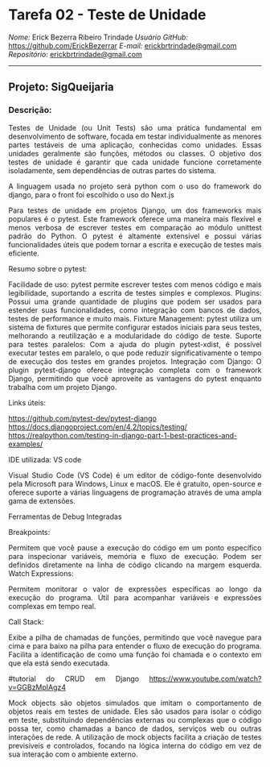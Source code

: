 # Tarefa 02 - Teste de Unidade

*Nome:* Erick Bezerra Ribeiro Trindade
*Usuário GitHub:* https://github.com/ErickBezerrar 
*E-mail:* erickbrtrindade@gmail.com
*Repositório:* [erickbrtrindade@gmail.com](https://github.com/melquetrindade/sigQueijaria)

---

## Projeto: SigQueijaria

### Descrição:

<div style="text-align: justify">
Testes de Unidade (ou Unit Tests) são uma prática fundamental em desenvolvimento de software, focada em testar individualmente as menores partes testáveis de uma aplicação, conhecidas como unidades. Essas unidades geralmente são funções, métodos ou classes. O objetivo dos testes de unidade é garantir que cada unidade funcione corretamente isoladamente, sem dependências de outras partes do sistema.

A linguagem usada no projeto será python com o uso do framework do django, para o front foi escolhido o uso do Next.js

Para testes de unidade em projetos Django, um dos frameworks mais populares é o pytest. Este framework oferece uma maneira mais flexível e menos verbosa de escrever testes em comparação ao módulo unittest padrão do Python. O pytest é altamente extensível e possui várias funcionalidades úteis que podem tornar a escrita e execução de testes mais eficiente.

Resumo sobre o pytest:

Facilidade de uso: pytest permite escrever testes com menos código e mais legibilidade, suportando a escrita de testes simples e complexos.
Plugins: Possui uma grande quantidade de plugins que podem ser usados para estender suas funcionalidades, como integração com bancos de dados, testes de performance e muito mais.
Fixture Management: pytest utiliza um sistema de fixtures que permite configurar estados iniciais para seus testes, melhorando a reutilização e a modularidade do código de teste.
Suporte para testes paralelos: Com a ajuda do plugin pytest-xdist, é possível executar testes em paralelo, o que pode reduzir significativamente o tempo de execução dos testes em grandes projetos.
Integração com Django: O plugin pytest-django oferece integração completa com o framework Django, permitindo que você aproveite as vantagens do pytest enquanto trabalha com um projeto Django.

Links úteis:

https://github.com/pytest-dev/pytest-django
https://docs.djangoproject.com/en/4.2/topics/testing/
https://realpython.com/testing-in-django-part-1-best-practices-and-examples/

IDE utilizada: VS code

Visual Studio Code (VS Code) é um editor de código-fonte desenvolvido pela Microsoft para Windows, Linux e macOS. Ele é gratuito, open-source e oferece suporte a várias linguagens de programação através de uma ampla gama de extensões. 

Ferramentas de Debug Integradas

Breakpoints:

Permitem que você pause a execução do código em um ponto específico para inspecionar variáveis, memória e fluxo de execução.
Podem ser definidos diretamente na linha de código clicando na margem esquerda.
Watch Expressions:

Permitem monitorar o valor de expressões específicas ao longo da execução do programa.
Útil para acompanhar variáveis e expressões complexas em tempo real.

Call Stack:

Exibe a pilha de chamadas de funções, permitindo que você navegue para cima e para baixo na pilha para entender o fluxo de execução do programa.
Facilita a identificação de como uma função foi chamada e o contexto em que ela está sendo executada.

#tutorial do CRUD em Django
https://www.youtube.com/watch?v=GGBzMpIAgz4

Mock objects são objetos simulados que imitam o comportamento de objetos reais em testes de unidade. Eles são usados para isolar o código em teste, substituindo dependências externas ou complexas que o código possa ter, como chamadas a banco de dados, serviços web ou outras interações de rede. A utilização de mock objects facilita a criação de testes previsíveis e controlados, focando na lógica interna do código em vez de sua interação com o ambiente externo.

</div>